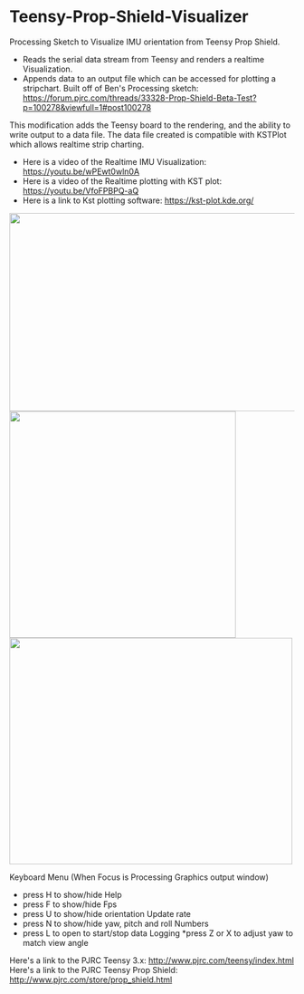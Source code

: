# Teensy-Prop-Shield-Visualizer
Processing Sketch to Visualize IMU orientation from Teensy Prop Shield.
* Reads the serial data stream from Teensy and renders a realtime Visualization.
* Appends data to an output file which can be accessed for plotting a stripchart.
Built off of Ben's Processing sketch:  https://forum.pjrc.com/threads/33328-Prop-Shield-Beta-Test?p=100278&viewfull=1#post100278

This modification adds the Teensy board to the rendering, and the ability to write output to a data file.
The data file created is compatible with KSTPlot which allows realtime strip charting.

* Here is a video of the Realtime IMU Visualization:   https://youtu.be/wPEwt0wln0A 
* Here is a video of the Realtime plotting with KST plot:   https://youtu.be/VfoFPBPQ-aQ
* Here is a link to Kst plotting software:   https://kst-plot.kde.org/

<img src=https://raw.githubusercontent.com/Wozzy-T-3/Teensy-Prop-Shield-Visualizer/master/images/PC%20Screen%20Capture.jpg width=600 height=350 />

<img src=https://raw.githubusercontent.com/Wozzy-T-3/Teensy-Prop-Shield-Visualizer/master/images/Visualizer.JPG width=400 height=400 />

<img src=https://raw.githubusercontent.com/Wozzy-T-3/Teensy-Prop-Shield-Visualizer/master/images/KST%20Cap.jpg width=500 height=400 />

Keyboard Menu (When Focus is Processing Graphics output window)
* press H to show/hide Help
* press F to show/hide Fps
* press U to show/hide orientation Update rate
* press N to show/hide yaw, pitch and roll Numbers
* press L to open to start/stop data Logging
*press Z or X to adjust yaw to match view angle

Here's a link to the PJRC Teensy 3.x:    http://www.pjrc.com/teensy/index.html
Here's a link to the PJRC Teensy Prop Shield:  http://www.pjrc.com/store/prop_shield.html

